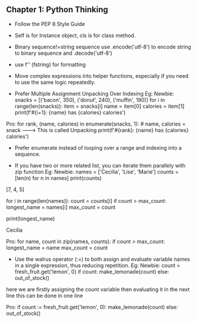 
## Chapter 1: Python Thinking

- Follow the PEP 8 Style Guide

- Self is for Instance object, cls is for class method.

- Binary sequence!=string sequence use .encode('utf-8') to encode string to binary sequence and .decode('utf-8')

- use f'' (fstring) for formatting

- Move complex expressions into helper functions, especially if you need to use the same logic repeatedly.

- Prefer Multiple Assignment Unpacking Over Indexing
Eg:
Newbie:
snacks = [('bacon', 350), ('donut', 240), ('muffin', 190)]
for i in range(len(snacks)):
 item = snacks[i]
 name = item[0]
 calories = item[1]
 print(f'#{i+1}: {name} has {calories} calories')

Pro:
for rank, (name, calories) in enumerate(snacks, 1): # name, calories = snack ---> This is called Unpacking
 print(f'#{rank}: {name} has {calories} calories')

- Prefer enumerate instead of looping over a range and indexing into a 
sequence.

- If you have two or more related list, you can iterate them parallely with zip function
Eg:
Newbie:
names = ['Cecilia', 'Lise', 'Marie']
counts = [len(n) for n in names]
print(counts)
>>>
[7, 4, 5]

for i in range(len(names)):
 count = counts[i]
 if count > max_count:
 longest_name = names[i]
 max_count = count

print(longest_name)
>>>
Cecilia

Pro:
for name, count in zip(names, counts):
 if count > max_count:
 longest_name = name
 max_count = count

- Use the walrus operator (:=) to both assign and evaluate variable names in a single expression, thus reducing repetition.
Eg:
Newbie:
count = fresh_fruit.get('lemon', 0)
if count:
 make_lemonade(count)
else:
 out_of_stock()

here we are firstly assigning the count variable then evaluating it in the next line
this can be done in one line

Pro:
if count := fresh_fruit.get('lemon', 0):
 make_lemonade(count)
else:
 out_of_stock()










